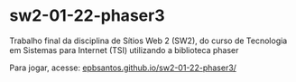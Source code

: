 # sw2-01-22-phaser3
Trabalho final da disciplina de Sítios Web 2 (SW2), do curso de Tecnologia em Sistemas para Internet (TSI) utilizando a biblioteca phaser


Para jogar, acesse: [epbsantos.github.io/sw2-01-22-phaser3/](https://epbsantos.github.io/sw2-01-22-phaser3/)
